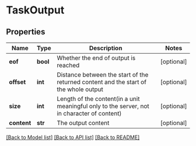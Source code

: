 # TaskOutput

## Properties
Name | Type | Description | Notes
------------ | ------------- | ------------- | -------------
**eof** | **bool** | Whether the end of output is reached | [optional] 
**offset** | **int** | Distance between the start of the returned content and the start of the whole output | [optional] 
**size** | **int** | Length of the content(in a unit meaningful only to the server, not in character of content) | [optional] 
**content** | **str** | The output content | [optional] 

[[Back to Model list]](../README.md#documentation-for-models) [[Back to API list]](../README.md#documentation-for-api-endpoints) [[Back to README]](../README.md)


